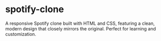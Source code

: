 # spotify-clone
A responsive Spotify clone built with HTML and CSS, featuring a clean, modern design that closely mirrors the original. Perfect for learning and customization.
